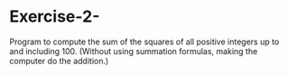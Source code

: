 # Exercise-2-
Program to compute the sum of the squares of all positive integers up to and including 100. (Without using summation formulas, making the computer do the addition.)
